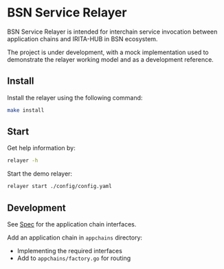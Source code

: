 # BSN Service Relayer

BSN Service Relayer is intended for interchain service invocation between application chains and IRITA-HUB in BSN ecosystem.

The project is under development, with a mock implementation used to demonstrate the relayer working model and as a development reference.

## Install

Install the relayer using the following command:

```bash
make install
```

## Start

Get help information by:

```bash
relayer -h
```

Start the demo relayer:

```bash
relayer start ./config/config.yaml
```

## Development

See [Spec](./spec/design.md) for the application chain interfaces.

Add an application chain in `appchains` directory:

- Implementing the required interfaces
- Add to `appchains/factory.go` for routing
